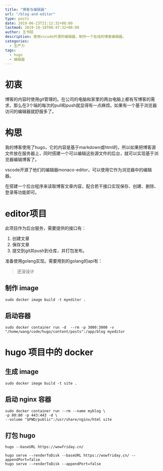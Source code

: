 ```yaml
---
title: "博客与编辑器"
url: "/blog-and-editor"
type: posts
date: 2019-06-23T21:12:32+08:00
lastmod: 2019-10-18T08:47:32+08:00
author: 王书硕
description: 使用vscode开源的编辑器，制作一个在线的博客编辑器。
categories:
  - 生产力
tags:
  - hugo
  - 编辑器
---
```


# 初衷

博客的内容时使用git管理的。在公司的电脑和家里的两台电脑上都有写博客的需求，那么在3个端的每次的pull和push就显得有一点麻烦。如果有一个基于浏览器访问的编辑器就舒服多了。

# 构思
我的博客使用了hugo，它的内容是基于markdown或html的，所以如果把博客源文件放在服务器上，同时搭建一个可以编辑这些源文件的后台，就可以实现基于浏览器编辑博客了。

vscode开源了他们的编辑器monaco-editor，可以使用它作为浏览器中的编辑器。

在搭建一个后台程序来读取博客文章内容，配合若干接口实现保存、创建、删除、登录等功能即可。

# editor项目

此项目作为后台服务，需要提供的接口有：
1. 创建文章
1. 保存文章
1. 提交到git并push到仓库，并打包发布。

准备使用golang实现。需要用到的golang的api有：
> 还没设计

## 制作 image

```
sudo docker image build -t myeditor .
```
## 启动容器

```
sudo docker container run -d  --rm -p 3000:3000 -v "/home/wang/code/hugo/content/posts":/app/blog myeditor
```

# hugo 项目中的 docker

## 生成 image

```
sudo docker image build -t site .
```

## 启动 nginx 容器

```
sudo docker container run --rm --name myblog \
-p 80:80 -p 443:443 -d \
--volume "$PWD/public":/usr/share/nginx/html site
```

## 打包 hugo

```
hugo --baseURL https://wowfriday.cn/
```

```
hugo serve --renderToDisk --baseURL https://wowfriday.cn/ --appendPort=false
hugo serve --renderToDisk --appendPort=false
```